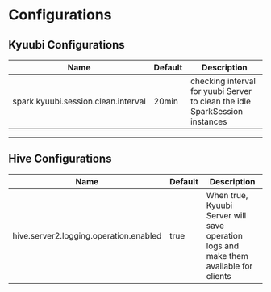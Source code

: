 # Configurations

## Kyuubi Configurations

Name|Default|Description
---|---|---
spark.kyuubi.session.clean.interval | 20min | checking interval for yuubi Server to clean the idle SparkSession instances

---

## Hive Configurations

Name|Default|Description
---|---|---
hive.server2.logging.operation.enabled | true | When true, Kyuubi Server will save operation logs and make them available for clients


## 